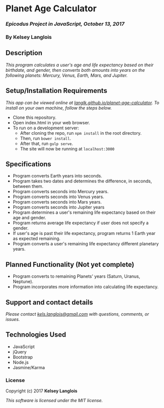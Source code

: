 # Planet Age Calculator

### _Epicodus Project in JavaScript, October 13, 2017_

### By Kelsey Langlois

## Description

_This program calculates a user's age and life expectancy based on their birthdate, and gender, then converts both amounts into years on the following planets: Mercury, Venus, Earth, Mars, and Jupiter._

## Setup/Installation Requirements

_This app can be viewed online at [langlk.github.io/planet-age-calculator](https://langlk.github.io/planet-age-calculator/). To install on your own machine, follow the steps below._

* Clone this repository.
* Open index.html in your web browser.
* To run on a development server:
  * After cloning the repo, run ```npm install``` in the root directory.
  * Then, run ```bower install```.
  * After that, run ```gulp serve```.
  * The site will now be running at ```localhost:3000```

## Specifications

* Program converts Earth years into seconds.
* Program takes two dates and determines the difference, in seconds, between them.
* Program converts seconds into Mercury years.
* Program converts seconds into Venus years.
* Program converts seconds into Mars years.
* Program converts seconds into Jupiter years
* Program determines a user's remaining life expectancy based on their age and gender.
* Program returns average life expectancy if user does not specify a gender.
* If user's age is past their life expectancy, program returns 1 Earth year as expected remaining.
* Program converts a user's remaining life expectancy different planetary years.

## Planned Functionality (Not yet complete)

* Program converts to remaining Planets' years (Saturn, Uranus, Neptune).
* Program incorporates more information into calculating life expectancy.

## Support and contact details

_Please contact [kels.langlois@gmail.com](mailto:kels.langlois@gmail.com) with questions, comments, or issues._

## Technologies Used

* JavaScript
* jQuery
* Bootstrap
* Node.js
* Jasmine/Karma

### License

Copyright (c) 2017 **Kelsey Langlois**

*This software is licensed under the MIT license.*

